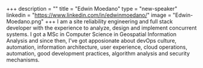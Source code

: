 +++
description = ""
title = "Edwin Moedano"
type = "new-speaker"
linkedin = "https://www.linkedin.com/in/edwinmoedano/"
image = "Edwin-Moedano.png"
+++
I am a site reliability engineering and full stack developer with the experience to analyze, design and implement concurrent systems. I got a MSc in Computer Science in Geospatial Information Analysis and since then, I’ve got apposionate about devOps culture, automation, information architecture, user experience, cloud operations, automation, good development practices, algorithm analysis and security mechanisms.